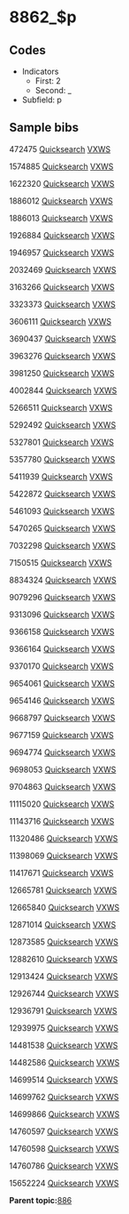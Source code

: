 # 8862\_$p

## Codes

-   Indicators
    -   First: 2
    -   Second: \_
-   Subfield: p

## Sample bibs

472475 [Quicksearch](https://search.library.yale.edu/catalog/472475) [VXWS](http://prodorbis.library.yale.edu:7014/vxws/GetHoldingsService?bibId=472475)

1574885 [Quicksearch](https://search.library.yale.edu/catalog/1574885) [VXWS](http://prodorbis.library.yale.edu:7014/vxws/GetHoldingsService?bibId=1574885)

1622320 [Quicksearch](https://search.library.yale.edu/catalog/1622320) [VXWS](http://prodorbis.library.yale.edu:7014/vxws/GetHoldingsService?bibId=1622320)

1886012 [Quicksearch](https://search.library.yale.edu/catalog/1886012) [VXWS](http://prodorbis.library.yale.edu:7014/vxws/GetHoldingsService?bibId=1886012)

1886013 [Quicksearch](https://search.library.yale.edu/catalog/1886013) [VXWS](http://prodorbis.library.yale.edu:7014/vxws/GetHoldingsService?bibId=1886013)

1926884 [Quicksearch](https://search.library.yale.edu/catalog/1926884) [VXWS](http://prodorbis.library.yale.edu:7014/vxws/GetHoldingsService?bibId=1926884)

1946957 [Quicksearch](https://search.library.yale.edu/catalog/1946957) [VXWS](http://prodorbis.library.yale.edu:7014/vxws/GetHoldingsService?bibId=1946957)

2032469 [Quicksearch](https://search.library.yale.edu/catalog/2032469) [VXWS](http://prodorbis.library.yale.edu:7014/vxws/GetHoldingsService?bibId=2032469)

3163266 [Quicksearch](https://search.library.yale.edu/catalog/3163266) [VXWS](http://prodorbis.library.yale.edu:7014/vxws/GetHoldingsService?bibId=3163266)

3323373 [Quicksearch](https://search.library.yale.edu/catalog/3323373) [VXWS](http://prodorbis.library.yale.edu:7014/vxws/GetHoldingsService?bibId=3323373)

3606111 [Quicksearch](https://search.library.yale.edu/catalog/3606111) [VXWS](http://prodorbis.library.yale.edu:7014/vxws/GetHoldingsService?bibId=3606111)

3690437 [Quicksearch](https://search.library.yale.edu/catalog/3690437) [VXWS](http://prodorbis.library.yale.edu:7014/vxws/GetHoldingsService?bibId=3690437)

3963276 [Quicksearch](https://search.library.yale.edu/catalog/3963276) [VXWS](http://prodorbis.library.yale.edu:7014/vxws/GetHoldingsService?bibId=3963276)

3981250 [Quicksearch](https://search.library.yale.edu/catalog/3981250) [VXWS](http://prodorbis.library.yale.edu:7014/vxws/GetHoldingsService?bibId=3981250)

4002844 [Quicksearch](https://search.library.yale.edu/catalog/4002844) [VXWS](http://prodorbis.library.yale.edu:7014/vxws/GetHoldingsService?bibId=4002844)

5266511 [Quicksearch](https://search.library.yale.edu/catalog/5266511) [VXWS](http://prodorbis.library.yale.edu:7014/vxws/GetHoldingsService?bibId=5266511)

5292492 [Quicksearch](https://search.library.yale.edu/catalog/5292492) [VXWS](http://prodorbis.library.yale.edu:7014/vxws/GetHoldingsService?bibId=5292492)

5327801 [Quicksearch](https://search.library.yale.edu/catalog/5327801) [VXWS](http://prodorbis.library.yale.edu:7014/vxws/GetHoldingsService?bibId=5327801)

5357780 [Quicksearch](https://search.library.yale.edu/catalog/5357780) [VXWS](http://prodorbis.library.yale.edu:7014/vxws/GetHoldingsService?bibId=5357780)

5411939 [Quicksearch](https://search.library.yale.edu/catalog/5411939) [VXWS](http://prodorbis.library.yale.edu:7014/vxws/GetHoldingsService?bibId=5411939)

5422872 [Quicksearch](https://search.library.yale.edu/catalog/5422872) [VXWS](http://prodorbis.library.yale.edu:7014/vxws/GetHoldingsService?bibId=5422872)

5461093 [Quicksearch](https://search.library.yale.edu/catalog/5461093) [VXWS](http://prodorbis.library.yale.edu:7014/vxws/GetHoldingsService?bibId=5461093)

5470265 [Quicksearch](https://search.library.yale.edu/catalog/5470265) [VXWS](http://prodorbis.library.yale.edu:7014/vxws/GetHoldingsService?bibId=5470265)

7032298 [Quicksearch](https://search.library.yale.edu/catalog/7032298) [VXWS](http://prodorbis.library.yale.edu:7014/vxws/GetHoldingsService?bibId=7032298)

7150515 [Quicksearch](https://search.library.yale.edu/catalog/7150515) [VXWS](http://prodorbis.library.yale.edu:7014/vxws/GetHoldingsService?bibId=7150515)

8834324 [Quicksearch](https://search.library.yale.edu/catalog/8834324) [VXWS](http://prodorbis.library.yale.edu:7014/vxws/GetHoldingsService?bibId=8834324)

9079296 [Quicksearch](https://search.library.yale.edu/catalog/9079296) [VXWS](http://prodorbis.library.yale.edu:7014/vxws/GetHoldingsService?bibId=9079296)

9313096 [Quicksearch](https://search.library.yale.edu/catalog/9313096) [VXWS](http://prodorbis.library.yale.edu:7014/vxws/GetHoldingsService?bibId=9313096)

9366158 [Quicksearch](https://search.library.yale.edu/catalog/9366158) [VXWS](http://prodorbis.library.yale.edu:7014/vxws/GetHoldingsService?bibId=9366158)

9366164 [Quicksearch](https://search.library.yale.edu/catalog/9366164) [VXWS](http://prodorbis.library.yale.edu:7014/vxws/GetHoldingsService?bibId=9366164)

9370170 [Quicksearch](https://search.library.yale.edu/catalog/9370170) [VXWS](http://prodorbis.library.yale.edu:7014/vxws/GetHoldingsService?bibId=9370170)

9654061 [Quicksearch](https://search.library.yale.edu/catalog/9654061) [VXWS](http://prodorbis.library.yale.edu:7014/vxws/GetHoldingsService?bibId=9654061)

9654146 [Quicksearch](https://search.library.yale.edu/catalog/9654146) [VXWS](http://prodorbis.library.yale.edu:7014/vxws/GetHoldingsService?bibId=9654146)

9668797 [Quicksearch](https://search.library.yale.edu/catalog/9668797) [VXWS](http://prodorbis.library.yale.edu:7014/vxws/GetHoldingsService?bibId=9668797)

9677159 [Quicksearch](https://search.library.yale.edu/catalog/9677159) [VXWS](http://prodorbis.library.yale.edu:7014/vxws/GetHoldingsService?bibId=9677159)

9694774 [Quicksearch](https://search.library.yale.edu/catalog/9694774) [VXWS](http://prodorbis.library.yale.edu:7014/vxws/GetHoldingsService?bibId=9694774)

9698053 [Quicksearch](https://search.library.yale.edu/catalog/9698053) [VXWS](http://prodorbis.library.yale.edu:7014/vxws/GetHoldingsService?bibId=9698053)

9704863 [Quicksearch](https://search.library.yale.edu/catalog/9704863) [VXWS](http://prodorbis.library.yale.edu:7014/vxws/GetHoldingsService?bibId=9704863)

11115020 [Quicksearch](https://search.library.yale.edu/catalog/11115020) [VXWS](http://prodorbis.library.yale.edu:7014/vxws/GetHoldingsService?bibId=11115020)

11143716 [Quicksearch](https://search.library.yale.edu/catalog/11143716) [VXWS](http://prodorbis.library.yale.edu:7014/vxws/GetHoldingsService?bibId=11143716)

11320486 [Quicksearch](https://search.library.yale.edu/catalog/11320486) [VXWS](http://prodorbis.library.yale.edu:7014/vxws/GetHoldingsService?bibId=11320486)

11398069 [Quicksearch](https://search.library.yale.edu/catalog/11398069) [VXWS](http://prodorbis.library.yale.edu:7014/vxws/GetHoldingsService?bibId=11398069)

11417671 [Quicksearch](https://search.library.yale.edu/catalog/11417671) [VXWS](http://prodorbis.library.yale.edu:7014/vxws/GetHoldingsService?bibId=11417671)

12665781 [Quicksearch](https://search.library.yale.edu/catalog/12665781) [VXWS](http://prodorbis.library.yale.edu:7014/vxws/GetHoldingsService?bibId=12665781)

12665840 [Quicksearch](https://search.library.yale.edu/catalog/12665840) [VXWS](http://prodorbis.library.yale.edu:7014/vxws/GetHoldingsService?bibId=12665840)

12871014 [Quicksearch](https://search.library.yale.edu/catalog/12871014) [VXWS](http://prodorbis.library.yale.edu:7014/vxws/GetHoldingsService?bibId=12871014)

12873585 [Quicksearch](https://search.library.yale.edu/catalog/12873585) [VXWS](http://prodorbis.library.yale.edu:7014/vxws/GetHoldingsService?bibId=12873585)

12882610 [Quicksearch](https://search.library.yale.edu/catalog/12882610) [VXWS](http://prodorbis.library.yale.edu:7014/vxws/GetHoldingsService?bibId=12882610)

12913424 [Quicksearch](https://search.library.yale.edu/catalog/12913424) [VXWS](http://prodorbis.library.yale.edu:7014/vxws/GetHoldingsService?bibId=12913424)

12926744 [Quicksearch](https://search.library.yale.edu/catalog/12926744) [VXWS](http://prodorbis.library.yale.edu:7014/vxws/GetHoldingsService?bibId=12926744)

12936791 [Quicksearch](https://search.library.yale.edu/catalog/12936791) [VXWS](http://prodorbis.library.yale.edu:7014/vxws/GetHoldingsService?bibId=12936791)

12939975 [Quicksearch](https://search.library.yale.edu/catalog/12939975) [VXWS](http://prodorbis.library.yale.edu:7014/vxws/GetHoldingsService?bibId=12939975)

14481538 [Quicksearch](https://search.library.yale.edu/catalog/14481538) [VXWS](http://prodorbis.library.yale.edu:7014/vxws/GetHoldingsService?bibId=14481538)

14482586 [Quicksearch](https://search.library.yale.edu/catalog/14482586) [VXWS](http://prodorbis.library.yale.edu:7014/vxws/GetHoldingsService?bibId=14482586)

14699514 [Quicksearch](https://search.library.yale.edu/catalog/14699514) [VXWS](http://prodorbis.library.yale.edu:7014/vxws/GetHoldingsService?bibId=14699514)

14699762 [Quicksearch](https://search.library.yale.edu/catalog/14699762) [VXWS](http://prodorbis.library.yale.edu:7014/vxws/GetHoldingsService?bibId=14699762)

14699866 [Quicksearch](https://search.library.yale.edu/catalog/14699866) [VXWS](http://prodorbis.library.yale.edu:7014/vxws/GetHoldingsService?bibId=14699866)

14760597 [Quicksearch](https://search.library.yale.edu/catalog/14760597) [VXWS](http://prodorbis.library.yale.edu:7014/vxws/GetHoldingsService?bibId=14760597)

14760598 [Quicksearch](https://search.library.yale.edu/catalog/14760598) [VXWS](http://prodorbis.library.yale.edu:7014/vxws/GetHoldingsService?bibId=14760598)

14760786 [Quicksearch](https://search.library.yale.edu/catalog/14760786) [VXWS](http://prodorbis.library.yale.edu:7014/vxws/GetHoldingsService?bibId=14760786)

15652224 [Quicksearch](https://search.library.yale.edu/catalog/15652224) [VXWS](http://prodorbis.library.yale.edu:7014/vxws/GetHoldingsService?bibId=15652224)

**Parent topic:**[886](../../tags/886/886.md)

